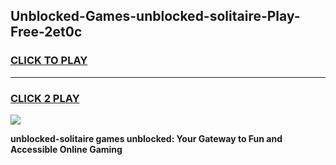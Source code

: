 
## Unblocked-Games-unblocked-solitaire-Play-Free-2et0c
<h3>
<a href="https://premium76.site?title=unblocked-solitaire&ref=18A1">CLICK TO PLAY</a></h3>
<hr>

<h3>
<a href="https://premium76.site?title=unblocked-solitaire&ref=18A1">CLICK 2 PLAY</a>
  
</h3>

<a href="https://premium76.site?title=unblocked-solitaire&ref=18A1"><img src="https://clearcache.store/games.png"></a>


**unblocked-solitaire games unblocked: Your Gateway to Fun and Accessible Online Gaming**
